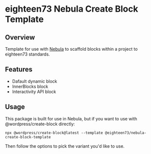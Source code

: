 # eighteen73 Nebula Create Block Template

## Overview

Template for use with [Nebula](https://github.com/eighteen73/nebula) to scaffold blocks within a project to eighteen73 standards.

## Features

- Dafault dynamic block
- InnerBlocks block
- Interactivity API block

## Usage

This package is built for use in Nebula, but if you want to use with @wordpress/create-block directly:

```
npx @wordpress/create-block@latest --template @eighteen73/nebula-create-block-template
```

Then follow the options to pick the variant you'd like to use.
